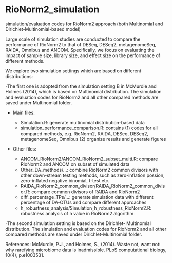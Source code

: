 # RioNorm2_simulation
simulation/evaluation codes for RioNorm2 approach (both Multinomial and Dirichlet-Multinomial-based model)

Large scale of simulation studies are conducted to compare the performance of RioNorm2 to that of DESeq, DESeq2, metagenomeSeq, RAIDA, Omnibus and ANCOM. Specifically, we focus on evaluating the impact of sample size, library size, and effect size on the performance of different methods. 

We explore two simulation settings which are based on different distributions:

-The first one is adopted from the simulation setting B in McMurdie and Holmes (2014), which is based on Multinomial distribution. The simulation and evaluation codes for RioNorm2 and all other compared methods are saved under Multinomial folder.

  - Main files:

    - Simulation.R: generate multinomial distribution-based data
    - simulation_performance_comparison.R: contains (1) codes for all compared methods, e.g. RioNorm2, RAIDA, DESeq, DESeq2, metagenomeSeq, Omnibus (2) organize results and generate figures

  - Other files:
    - ANCOM_RioNorm2/ANCOM_RioNorm2_subset_multi.R: compare RioNorm2 and ANCOM on subset of simulated data
    - Other_DA_methods/...: combine RioNorm2 common divisors with other down-stream testing methods, such as zero-inflation possion, zero-inflated negative binomial, t-test etc. 
    - RAIDA_RioNorm2_common_divisor/RAIDA_RioNorm2_common_divisor.R: compare common divisors of RAIDA and RioNorm2
    - diff_percentage_TPs/...: generate simulation data with different percentage of DA-OTUs and compare different approaches
    - h_robustness_analysis/Simulation_h_robustness_RioNorm2.R: robustness analysis of h value in RioNorm2 algorithm

-The second simulation setting is based on the Dirichlet- Multinomial distribution. The simulation and evaluation codes for RioNorm2 and all other compared methods are saved under Dirichlet-Multinomial folder.

References:
McMurdie, P.J., and Holmes, S., (2014). Waste not, want not: why rarefying microbiome data is inadmissible. PLoS computational biology, 10(4), p.e1003531.
